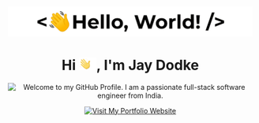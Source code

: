 ﻿<p align='center' style='margin: 16px 4px 8px;'>
    <img src="/greetings.gif" alt="Hello World" />
</p>

<h1 align="center">
    Hi <img src='/wave.gif' height='26' alt='there'>, I'm Jay Dodke
</h1>

<p align='center' style='margin: 16px 4px 8px;'>
    <img src="https://readme-typing-svg.herokuapp.com?font=Fira+Code&pause=1000&color=54A6FF&center=true&vCenter=true&multiline=true&width=710&height=70&lines=Welcome+to+my+GitHub+Profile;I+am+a+passionate+full-stack+software+engineer+from+India" alt="Welcome to my GitHub Profile. I am a passionate full-stack software engineer from India." />
</p>

<p align="center">
  <a href="https://jaydodke.com" target="_blank">
    <img src="https://img.shields.io/badge/Visit%20My%20Portfolio-00C4FF?style=for-the-badge&logo=firefoxbrowser&logoColor=white" alt="Visit My Portfolio Website"/>
  </a>
</p>


